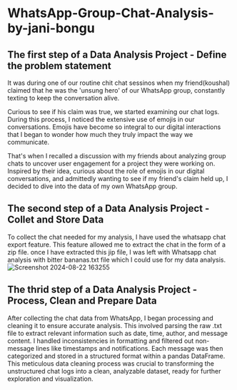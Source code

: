 # WhatsApp-Group-Chat-Analysis-by-jani-bongu
## The first step of a Data Analysis Project - Define the problem statement
It was during one of our routine chit chat sessinos when my friend(koushal) claimed that he was the 'unsung hero' of our WhatsApp group, constantly texting to keep the conversation alive.

Curious to see if his claim was true, we started examining our chat logs. During this process, I noticed the extensive use of emojis in our conversations. Emojis have become so integral to our digital interactions that I began to wonder how much they truly impact the way we communicate.

That's when I recalled a discussion with my friends about analyzing group chats to uncover user engagement for a project they were working on. Inspired by their idea, curious about the role of emojis in our digital conversations, and admittedly wanting to see if my friend's claim held up, I decided to dive into the data of my own WhatsApp group.
## The second step of a Data Analysis Project - Collet and Store Data
To collect the chat needed for my analysis, I have used the whatsapp chat export feature. This feature allowed me to extract the chat in the form of a zip file. once I have extracted this jip file, I was left with  Whatsapp chat analysis with bitter bananas.txt file which I could use for my data analysis.
![Screenshot 2024-08-22 163255](https://github.com/user-attachments/assets/0da35139-dcce-4673-94ce-f4b5e1f1ea91)

## The thrid step of a Data Analysis Project - Process, Clean and Prepare Data
After collecting the chat data from WhatsApp, I began processing and cleaning it to ensure accurate analysis. This involved parsing the raw .txt file to extract relevant information such as date, time, author, and message content. I handled inconsistencies in formatting and filtered out non-message lines like timestamps and notifications. Each message was then categorized and stored in a structured format within a pandas DataFrame. This meticulous data cleaning process was crucial to transforming the unstructured chat logs into a clean, analyzable dataset, ready for further exploration and visualization.


